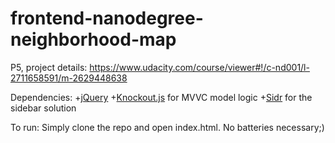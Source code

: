 # frontend-nanodegree-neighborhood-map
P5, project details: https://www.udacity.com/course/viewer#!/c-nd001/l-2711658591/m-2629448638

Dependencies:
+[jQuery](https://jquery.com/)
+[Knockout.js](http://knockoutjs.com/) for MVVC model logic
+[Sidr](http://www.berriart.com/sidr/) for the sidebar solution


To run:
Simply clone the repo and open index.html. No batteries necessary;)

